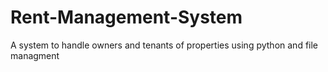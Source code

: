 # Rent-Management-System
A system to handle owners and tenants of properties using python and file managment
